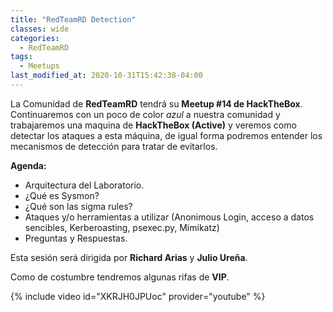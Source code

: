 ```yaml
---
title: "RedTeamRD Detection"
classes: wide
categories:
  - RedTeamRD
tags:
  - Meetups
last_modified_at: 2020-10-31T15:42:38-04:00
---
```


La Comunidad de **RedTeamRD** tendrá su **Meetup #14 de HackTheBox**. Continuaremos con un poco de color *azul* a nuestra comunidad y trabajaremos una maquina de **HackTheBox (Active)** y veremos como detectar los ataques a esta máquina, de igual forma podremos entender los mecanismos de detección para tratar de evitarlos.

**Agenda:**
- Arquitectura del Laboratorio.
- ¿Qué es Sysmon?
- ¿Qué son las sigma rules?
- Ataques y/o herramientas a utilizar (Anonimous Login, acceso a datos sencibles, Kerberoasting, psexec.py, Mimikatz)
- Preguntas y Respuestas.

Esta sesión será dirigida por **Richard Arias** y **Julio Ureña**.

Como de costumbre tendremos algunas rifas de **VIP**.

{% include video id="XKRJH0JPUoc" provider="youtube" %}